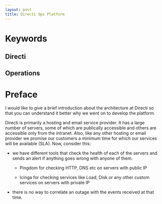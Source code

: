 ```yaml
---
layout: post
title: Directi Ops Platform
---
```



# Keywords
## Directi
## Operations

# Preface

I would like to give a brief introduction about the architecture at Directi so that you can understand it better why we went on to develop the platform.

Directi is primarily a hosting and email service provider. It has a large number of servers, some of which are publically accessible and others are accessible only from the intranet.
Also, like any other hosting or email provider we promise our customers a minimum time for which our services will be available (SLA).
Now, consider this:

* we have different tools that check the health of each of the servers and sends an alert if anything goes wrong with anyone of them.

    * Pingdom for checking HTTP, DNS etc on servers with public IP

    * Icinga for checking services like Load, Disk or any other custom services on servers with private IP

* there is no way to correlate an outage with the events received at that time.
